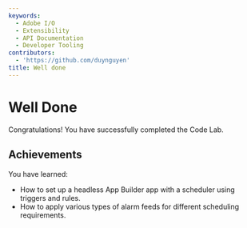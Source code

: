 ```yaml
---
keywords:
  - Adobe I/O
  - Extensibility
  - API Documentation
  - Developer Tooling
contributors:
  - 'https://github.com/duynguyen'
title: Well done
---
```


# Well Done

Congratulations! You have successfully completed the Code Lab.

## Achievements

You have learned: 

* How to set up a headless App Builder app with a scheduler using triggers and rules.
* How to apply various types of alarm feeds for different scheduling requirements.
